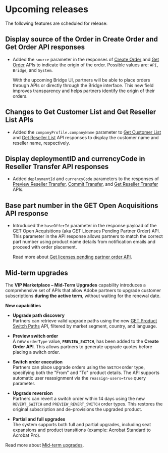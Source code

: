 # Upcoming releases

The following features are scheduled for release:

## Display source of the Order in Create Order and Get Order API responses

- Added the `source` parameter in the responses of [Create Order](../order_management/create_order.md) and [Get Order](../order_management/get_order.md) APIs to indicate the origin of the order. Possible values are: `API`, `Bridge`, and `System`.

  With the upcoming Bridge UI, partners will be able to place orders through APIs or directly through the Bridge interface. This new field improves transparency and helps partners identify the origin of their orders.

## Changes to Get Customer List and Get Reseller List APIs

- Added the `companyProfile.companyName` parameter to [Get Customer List](../customer_account/get_customer_list.md) and [Get Reseller List](../reseller_account/get_reseller_list.md) API responses to display the customer name and reseller name, respectively.

## Display deploymentID and currencyCode in Reseller Transfer API responses

- Added `deploymentId` and `currencyCode` parameters to the responses of [Preview Reseller Transfer](../reseller_change/preview_transfer.md), [Commit Transfer](../reseller_change/commit_transfer.md), and [Get Reseller Transfer](../reseller_change/get_transfer.md) APIs.

## Base part number in the GET Open Acquisitions API response

- Introduced the `baseOfferId` parameter in the response payload of the GET Open Acquisitions (aka GET Licenses Pending Partner Order) API. This parameter in the API response allows partners to match the correct part number using product name details from notification emails and proceed with order placement.

  Read more about [Get licenses pending partner order API](../customer_account/get_licenses.md).

## Mid-term upgrades

The **VIP Marketplace – Mid-Term Upgrades** capability introduces a comprehensive set of APIs that allow Adobe partners to upgrade customer subscriptions **during the active term**, without waiting for the renewal date.

**New capabilities**

- **Upgrade path discovery**  
  Partners can retrieve valid upgrade paths using the new [GET Product Switch Paths](../mid_term/apis.md#discover-upgrade-path) API, filtered by market segment, country, and language.

- **Preview switch order**  
  A new `orderType` value, **`PREVIEW_SWITCH`**, has been added to the **Create Order API**. This allows partners to generate upgrade quotes before placing a switch order.

- **Switch order execution**  
  Partners can place upgrade orders using the `SWITCH` order type, specifying both the "From" and "To" product details. The API supports automatic user reassignment via the `reassign-users=true` query parameter.

- **Upgrade reversion**  
  Partners can revert a switch order within 14 days using the new `REVERT_SWITCH` and `PREVIEW_REVERT_SWITCH` order types. This restores the original subscription and de-provisions the upgraded product.

- **Partial and full upgrades**  
  The system supports both full and partial upgrades, including seat expansions and product transitions (example: Acrobat Standard to Acrobat Pro).

Read more about [Mid-term upgrades](../mid_term/index.md).
